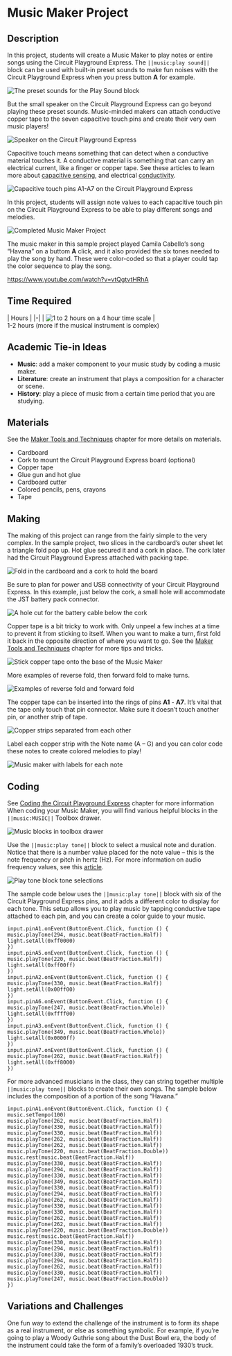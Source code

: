# Music Maker Project

## Description

In this project, students will create a Music Maker to play notes or entire songs using the Circuit Playground Express. The `||music:play sound||` block can be used with built-in preset sounds to make fun noises with the Circuit Playground Express when you press button **A** for example.

![The preset sounds for the Play Sound block](/static/courses/maker/projects/music-maker/play-sound-block.png)

But the small speaker on the Circuit Playground Express can go beyond playing these preset sounds. Music-minded makers can attach conductive copper tape to the seven capacitive touch pins and create their very own music players!

![Speaker on the Circuit Playground Express](/static/courses/maker/projects/music-maker/cp-express-speaker.jpg)

Capacitive touch means something that can detect when a conductive material touches it. A conductive material is something that can carry an electrical current, like a finger or copper tape. See these articles to learn more about [capacitive sensing](https://en.wikipedia.org/wiki/Capacitive_sensing), and electrical [conductivity](https://en.wikipedia.org/wiki/Electrical_conductor).

![Capacitive touch pins A1-A7 on the Circuit Playground Express](/static/courses/maker/projects/music-maker/cplay-express-pins.jpg)

In this project, students will assign note values to each capacitive touch pin on the Circuit Playground Express to be able to play different songs and melodies.

![Completed Music Maker Project](/static/courses/maker/projects/music-maker/music-maker-complete.jpg)

The music maker in this sample project played Camila Cabello’s song “Havana” on a buttom **A** click, and it also provided the six tones needed to play the song by hand. These were color-coded so that a player could tap the color sequence to play the song.

https://www.youtube.com/watch?v=vtQgtvtHRhA

## Time Required

| Hours | |-| | ![1 to 2 hours on a 4 hour time scale](/static/courses/maker/projects/common/1-to-2-hours.png) |   
1-2 hours (more if the musical instrument is complex)

## Academic Tie-in Ideas

* **Music**: add a maker component to your music study by coding a music maker.
* **Literature**: create an instrument that plays a composition for a character or scene.
* **History**: play a piece of music from a certain time period that you are studying.

## Materials

See the [Maker Tools and Techniques](/courses/maker/general/maker-tools-techniques) chapter for more details on materials.

* Cardboard
* Cork to mount the Circuit Playground Express board (optional)
* Copper tape
* Glue gun and hot glue
* Cardboard cutter
* Colored pencils, pens, crayons
* Tape

## Making

The making of this project can range from the fairly simple to the very complex. In the sample project, two slices in the cardboard’s outer sheet let a triangle fold pop up. Hot glue secured it and a cork in place. The cork later had the Circuit Playground Express attached with packing tape.

![Fold in the cardboard and a cork to hold the board](/static/courses/maker/projects/music-maker/music-making1.jpg)

Be sure to plan for power and USB connectivity of your Circuit Playground Express. In this example, just below the cork, a small hole will accommodate the JST battery pack connector.

![A hole cut for the battery cable below the cork](/static/courses/maker/projects/music-maker/music-making2.jpg)

Copper tape is a bit tricky to work with. Only unpeel a few inches at a time to prevent it from sticking to itself. When you want to make a turn, first fold it back in the opposite direction of where you want to go. See the [Maker Tools and Techniques](/courses/maker/general/maker-tools-techniques) chapter for more tips and tricks.

![Stick copper tape onto the base of the Music Maker](/static/courses/maker/projects/music-maker/music-making3.jpg)

More examples of reverse fold, then forward fold to make turns.

![Examples of reverse fold and forward fold](/static/courses/maker/projects/music-maker/music-making4.jpg)

The copper tape can be inserted into the rings of pins **A1** - **A7**. It’s vital that the tape only touch that pin connector. Make sure it doesn’t touch another pin, or another strip of tape.

![Copper strips separated from each other](/static/courses/maker/projects/music-maker/music-making5.jpg)

Label each copper strip with the Note name (A – G) and you can color code these notes to create colored melodies to play!

![Music maker with labels for each note](/static/courses/maker/projects/music-maker/music-making6.jpg)

## Coding

See [Coding the Circuit Playground Express](/courses/maker/general/coding) chapter for more information When coding your Music Maker, you will find various helpful blocks in the `||music:MUSIC||` Toolbox drawer.

![Music blocks in toolbox drawer](/static/courses/maker/projects/music-maker/music-toolbox-drawer.png)

Use the `||music:play tone||` block to select a musical note and duration. Notice that there is a number value placed for the note value – this is the note frequency or pitch in hertz (Hz). For more information on audio frequency values, see this [article](https://en.wikipedia.org/wiki/Audio_frequency).

![Play tone block tone selections](/static/courses/maker/projects/music-maker/play-tone-block.png)

The sample code below uses the `||music:play tone||` block with six of the Circuit Playground Express pins, and it adds a different color to display for each tone. This setup allows you to play music by tapping conductive tape attached to each pin, and you can create a color guide to your music.

```blocks
input.pinA1.onEvent(ButtonEvent.Click, function () {
music.playTone(294, music.beat(BeatFraction.Half))
light.setAll(0xff0000)
})
input.pinA5.onEvent(ButtonEvent.Click, function () {
music.playTone(220, music.beat(BeatFraction.Half))
light.setAll(0xff00ff)
})
input.pinA2.onEvent(ButtonEvent.Click, function () {
music.playTone(330, music.beat(BeatFraction.Half))
light.setAll(0x00ff00)
})
input.pinA6.onEvent(ButtonEvent.Click, function () {
music.playTone(247, music.beat(BeatFraction.Whole))
light.setAll(0xffff00)
})
input.pinA3.onEvent(ButtonEvent.Click, function () {
music.playTone(349, music.beat(BeatFraction.Whole))
light.setAll(0x0000ff)
})
input.pinA7.onEvent(ButtonEvent.Click, function () {
music.playTone(262, music.beat(BeatFraction.Half))
light.setAll(0xff8000)
})
```

For more advanced musicians in the class, they can string together multiple `||music:play tone||` blocks to create their own songs. The sample below includes the composition of a portion of the song “Havana.”

```blocks
input.pinA1.onEvent(ButtonEvent.Click, function () { 
music.setTempo(100) 
music.playTone(262, music.beat(BeatFraction.Half)) 
music.playTone(330, music.beat(BeatFraction.Half)) 
music.playTone(330, music.beat(BeatFraction.Half)) 
music.playTone(262, music.beat(BeatFraction.Half)) 
music.playTone(262, music.beat(BeatFraction.Half)) 
music.playTone(220, music.beat(BeatFraction.Double)) 
music.rest(music.beat(BeatFraction.Half)) 
music.playTone(330, music.beat(BeatFraction.Half)) 
music.playTone(294, music.beat(BeatFraction.Half)) 
music.playTone(330, music.beat(BeatFraction.Half)) 
music.playTone(349, music.beat(BeatFraction.Half)) 
music.playTone(330, music.beat(BeatFraction.Half)) 
music.playTone(294, music.beat(BeatFraction.Half)) 
music.playTone(262, music.beat(BeatFraction.Half)) 
music.playTone(330, music.beat(BeatFraction.Half)) 
music.playTone(330, music.beat(BeatFraction.Half)) 
music.playTone(262, music.beat(BeatFraction.Half)) 
music.playTone(262, music.beat(BeatFraction.Half)) 
music.playTone(220, music.beat(BeatFraction.Double)) 
music.rest(music.beat(BeatFraction.Half)) 
music.playTone(330, music.beat(BeatFraction.Half)) 
music.playTone(294, music.beat(BeatFraction.Half)) 
music.playTone(330, music.beat(BeatFraction.Half)) 
music.playTone(294, music.beat(BeatFraction.Half)) 
music.playTone(262, music.beat(BeatFraction.Half)) 
music.playTone(330, music.beat(BeatFraction.Half)) 
music.playTone(247, music.beat(BeatFraction.Double))
})
```

## Variations and Challenges

One fun way to extend the challenge of the instrument is to form its shape as a real instrument, or else as something symbolic. For example, if you’re going to play a Woody Guthrie song about the Dust Bowl era, the body of the instrument could take the form of a family’s overloaded 1930’s truck.